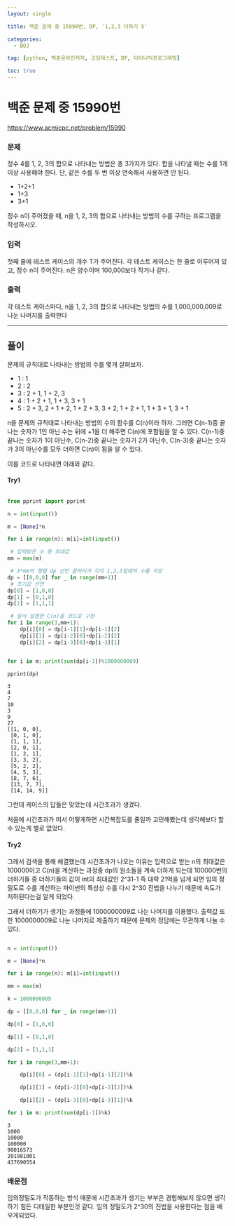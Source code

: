 ```yaml
---
layout: single

title: 백준 문제 중 15990번, DP, '1,2,3 더하기 5'

categories:
  - BOJ

tag: [python, 백준온라인저지, 코딩테스트, DP, 다이나믹프로그래밍]

toc: true
---
```


# 백준 문제 중 15990번
https://www.acmicpc.net/problem/15990

### 문제

정수 4를 1, 2, 3의 합으로 나타내는 방법은 총 3가지가 있다. 합을 나타낼 때는 수를 1개 이상 사용해야 한다. 단, 같은 수를 두 번 이상 연속해서 사용하면 안 된다.

+ 1+2+1
+ 1+3
+ 3+1

정수 n이 주어졌을 때, n을 1, 2, 3의 합으로 나타내는 방법의 수를 구하는 프로그램을 작성하시오.

### 입력

첫째 줄에 테스트 케이스의 개수 T가 주어진다. 각 테스트 케이스는 한 줄로 이루어져 있고, 정수 n이 주어진다. n은 양수이며 100,000보다 작거나 같다.

### 출력

각 테스트 케이스마다, n을 1, 2, 3의 합으로 나타내는 방법의 수를 1,000,000,009로 나눈 나머지를 출력한다

---
## 풀이

문제의 규칙대로 나타내는 방법의 수를 몇개 살펴보자.  

+ 1 : 1   
+ 2 : 2  
+ 3 : 2 + 1, 1 + 2, 3  
+ 4 : 1 + 2 + 1, 1 + 3, 3 + 1  
+ 5 : 2 + 3, 2 + 1 + 2, 1 + 2 + 3, 3 + 2, 1 + 2 + 1, 1 + 3 + 1, 3 + 1

n을 문제의 규칙대로 나타내는 방법의 수의 함수를 C(n)이라 하자. 그러면 C(n-1)중 끝나는 숫자가 1인 아닌 수는 뒤에 +1을 더 해주면 C(n)에 포함됨을 알 수 있다. C(n-1)중 끝나는 숫자가 1이 아닌수, C(n-2)중 끝나는 숫자가 2가 아닌수, C(n-3)중 끝나는 숫자가 3이 아닌수를 모두 더하면 C(n)이 됨을 알 수 있다.

이를 코드로 나타내면 아래와 같다.

#### Try1


```python

from pprint import pprint

n = int(input())

m = [None]*n

for i in range(n): m[i]=int(input())

 # 입력받은 수 중 최대값
mm = max(m)

 # 3*mm의 행렬 dp 선언 끝자리가 각각 1,2,3일때의 수를 저장
dp = [[0,0,0] for _ in range(mm+1)]
 # 초기값 선언
dp[0] = [1,0,0]
dp[1] = [0,1,0]
dp[2] = [1,1,1]

 # 앞서 설명한 C(n)을 코드로 구현
for i in range(3,mm+1):
    dp[i][0] = dp[i-1][1]+dp[i-1][2]
    dp[i][1] = dp[i-2][0]+dp[i-2][2]
    dp[i][2] = dp[i-3][0]+dp[i-3][1]


for i in m: print(sum(dp[i-1])%1000000009)

pprint(dp)
```

    3
    4
    7
    10
    3
    9
    27
    [[1, 0, 0],
     [0, 1, 0],
     [1, 1, 1],
     [2, 0, 1],
     [1, 2, 1],
     [3, 3, 2],
     [5, 2, 2],
     [4, 5, 3],
     [8, 7, 6],
     [13, 7, 7],
     [14, 14, 9]]


그런데 케이스의 답들은 맞았는데 시간초과가 생겼다.

처음에 시간초과가 떠서 어떻게하면 시간복잡도를 줄일까 고민해봤는데 생각해보다 할 수 있는게 별로 없었다.

#### Try2

그래서 검색을 통해 해결했는데 시간초과가 나오는 이유는 입력으로 받는 n의 최대값은 100000이고 C(n)을 계산하는 과정중 dp의 원소들을 계속 더하게 되는데 100000번의 더하기들 중 더하기들의 값이 int의 최대값인 2^31-1 즉 대략 21억을 넘게 되면 임의 정밀도로 수를 계산하는 파이썬의 특성상 수를 다시 2^30 진법을 나누기 때문에 속도가 저하된다는걸 알게 되었다.

그래서 더하기가 생기는 과정들에 1000000009로 나눈 나머지를 이용했다. 출력값 또한 1000000009로 나눈 나머지로 제출하기 때문에 문제의 정답에는 무관하게 나눌 수 있다.


```python

n = int(input())

m = [None]*n

for i in range(n): m[i]=int(input())

mm = max(m)

k = 1000000009

dp = [[0,0,0] for _ in range(mm+1)]

dp[0] = [1,0,0]

dp[1] = [0,1,0]

dp[2] = [1,1,1]

for i in range(3,mm+1):

    dp[i][0] = (dp[i-1][1]+dp[i-1][2])%k

    dp[i][1] = (dp[i-2][0]+dp[i-2][2])%k

    dp[i][2] = (dp[i-3][0]+dp[i-3][1])%k

for i in m: print(sum(dp[i-1])%k)
```

    3
    1000
    10000
    100000
    90016573
    201981001
    437690554


### 배운점

임의정밀도가 작동하는 방식 때문에 시간초과가 생기는 부부은  경험해보지 않으면 생각하기 힘든 디테일한 부분인것 같다. 임의 정밀도가 2^30의 진법을 사용한다는 점을 배우게되었다.
